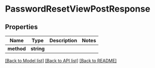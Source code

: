 # PasswordResetViewPostResponse

## Properties
Name | Type | Description | Notes
------------ | ------------- | ------------- | -------------
**method** | **string** |  | 

[[Back to Model list]](../README.md#documentation-for-models) [[Back to API list]](../README.md#documentation-for-api-endpoints) [[Back to README]](../README.md)


